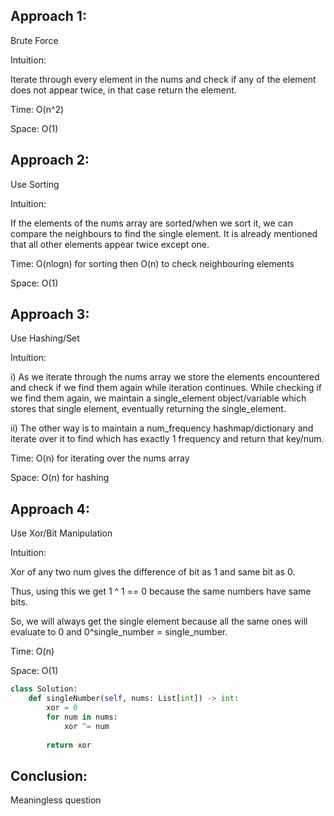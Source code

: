 ## Approach 1:

Brute Force

Intuition:

Iterate through every element in the nums and check if any of the element does not appear twice, in that case return the element.

Time: O(n^2)

Space: O(1)

## Approach 2:

Use Sorting

Intuition:

If the elements of the nums array are sorted/when we sort it, we can compare the neighbours to find the single element. It is already mentioned that all other elements appear twice except one.

Time: O(nlogn) for sorting then O(n) to check neighbouring elements

Space: O(1)

## Approach 3:

Use Hashing/Set

Intuition:

i) As we iterate through the nums array we store the elements encountered and check if we find them again while iteration continues. While checking if we find them again, we maintain a single_element object/variable which stores that single element, eventually returning the single_element.

ii) The other way is to maintain a num_frequency hashmap/dictionary and iterate over it to find which has exactly 1 frequency and return that key/num.

Time: O(n) for iterating over the nums array

Space: O(n) for hashing

## Approach 4:

Use Xor/Bit Manipulation

Intuition:

Xor of any two num gives the difference of bit as 1 and same bit as 0.

Thus, using this we get 1 ^ 1 == 0 because the same numbers have same bits.

So, we will always get the single element because all the same ones will evaluate to 0 and 0^single_number = single_number.

Time: O(n)

Space: O(1)

``` python 3
class Solution:
    def singleNumber(self, nums: List[int]) -> int:
        xor = 0
        for num in nums:
            xor ^= num
        
        return xor
```

## Conclusion:

Meaningless question
